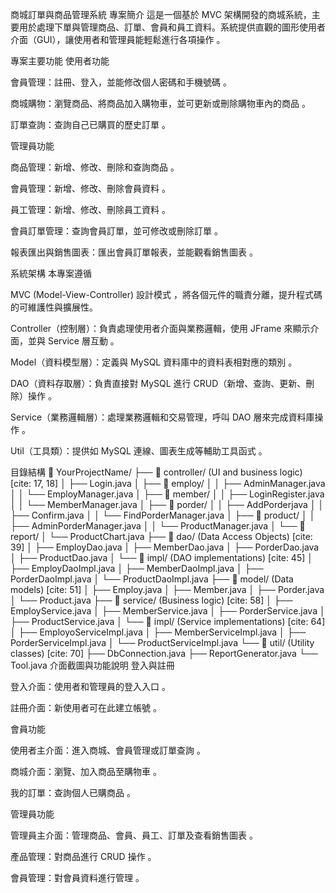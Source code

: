 商城訂單與商品管理系統
專案簡介
這是一個基於 MVC 架構開發的商城系統，主要用於處理下單與管理商品、訂單、會員和員工資料。系統提供直觀的圖形使用者介面（GUI），讓使用者和管理員能輕鬆進行各項操作 。


專案主要功能
使用者功能


會員管理：註冊、登入，並能修改個人密碼和手機號碼 。






商城購物：瀏覽商品、將商品加入購物車，並可更新或刪除購物車內的商品 。



訂單查詢：查詢自己已購買的歷史訂單 。

管理員功能


商品管理：新增、修改、刪除和查詢商品 。




會員管理：新增、修改、刪除會員資料 。




員工管理：新增、修改、刪除員工資料 。




會員訂單管理：查詢會員訂單，並可修改或刪除訂單 。




報表匯出與銷售圖表：匯出會員訂單報表，並能觀看銷售圖表 。



系統架構
本專案遵循 

MVC (Model-View-Controller) 設計模式 ，將各個元件的職責分離，提升程式碼的可維護性與擴展性。



Controller（控制層）：負責處理使用者介面與業務邏輯，使用 JFrame 來顯示介面，並與 Service 層互動 。



Model（資料模型層）：定義與 MySQL 資料庫中的資料表相對應的類別 。



DAO（資料存取層）：負責直接對 MySQL 進行 CRUD（新增、查詢、更新、刪除）操作 。



Service（業務邏輯層）：處理業務邏輯和交易管理，呼叫 DAO 層來完成資料庫操作 。




Util（工具類）：提供如 MySQL 連線、圖表生成等輔助工具函式 。


目錄結構
📂 YourProjectName/
├── 📂 controller/ (UI and business logic) [cite: 17, 18]
│   ├── Login.java
│   ├── 📂 employ/
│   │   ├── AdminManager.java
│   │   └── EmployManager.java
│   ├── 📂 member/
│   │   ├── LoginRegister.java
│   │   └── MemberManager.java
│   ├── 📂 porder/
│   │   ├── AddPorderjava
│   │   ├── Confirm.java
│   │   └── FindPorderManager.java
│   ├── 📂 product/
│   │   ├── AdminPorderManager.java
│   │   └── ProductManager.java
│   └── 📂 report/
│       └── ProductChart.java
├── 📂 dao/ (Data Access Objects) [cite: 39]
│   ├── EmployDao.java
│   ├── MemberDao.java
│   ├── PorderDao.java
│   ├── ProductDao.java
│   └── 📂 impl/ (DAO implementations) [cite: 45]
│       ├── EmployDaoImpl.java
│       ├── MemberDaoImpl.java
│       ├── PorderDaoImpl.java
│       └── ProductDaoImpl.java
├── 📂 model/ (Data models) [cite: 51]
│   ├── Employ.java
│   ├── Member.java
│   ├── Porder.java
│   └── Product.java
├── 📂 service/ (Business logic) [cite: 58]
│   ├── EmployService.java
│   ├── MemberService.java
│   ├── PorderService.java
│   ├── ProductService.java
│   └── 📂 impl/ (Service implementations) [cite: 64]
│       ├── EmployoServiceImpl.java
│       ├── MemberServiceImpl.java
│       ├── PorderServiceImpl.java
│       └── ProductServiceImpl.java
└── 📂 util/ (Utility classes) [cite: 70]
    ├── DbConnection.java
    ├── ReportGenerator.java
    └── Tool.java
介面截圖與功能說明
登入與註冊

登入介面：使用者和管理員的登入入口 。


註冊介面：新使用者可在此建立帳號 。

會員功能

使用者主介面：進入商城、會員管理或訂單查詢 。


商城介面：瀏覽、加入商品至購物車 。


我的訂單：查詢個人已購商品 。

管理員功能

管理員主介面：管理商品、會員、員工、訂單及查看銷售圖表 。


產品管理：對商品進行 CRUD 操作 。


會員管理：對會員資料進行管理 。
